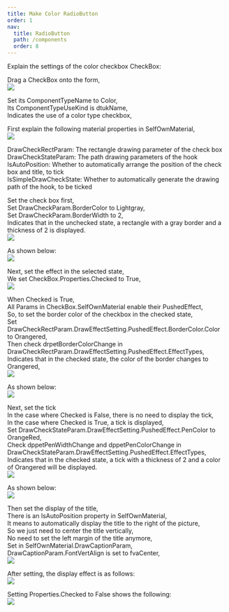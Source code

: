 ```yaml
---
title: Make Color RadioButton
order: 1
nav:
  title: RadioButton
  path: /components
  order: 8
---
```


Explain the settings of the color checkbox CheckBox:  
 
Drag a CheckBox onto the form,  
![](http://www.orangeui.cn/orangeuiblog/OrangeUI/7.2.OrangeUI%E6%8E%A7%E4%BB%B6%E4%BD%BF%E7%94%A8%E8%AF%B4%E6%98%8E(%E5%A4%8D%E9%80%89%E6%A1%86%E6%8E%A7%E4%BB%B6CheckBox)(%E7%A4%BA%E4%BE%8B2%20%E9%A2%9C%E8%89%B2%E5%A4%8D%E9%80%89%E6%A1%86).files/image001.png)


Set its ComponentTypeName to Color,  
Its ComponentTypeUseKind is dtukName,  
Indicates the use of a color type checkbox,  
 
First explain the following material properties in SelfOwnMaterial,  
![](http://www.orangeui.cn/orangeuiblog/OrangeUI/7.2.OrangeUI%E6%8E%A7%E4%BB%B6%E4%BD%BF%E7%94%A8%E8%AF%B4%E6%98%8E(%E5%A4%8D%E9%80%89%E6%A1%86%E6%8E%A7%E4%BB%B6CheckBox)(%E7%A4%BA%E4%BE%8B2%20%E9%A2%9C%E8%89%B2%E5%A4%8D%E9%80%89%E6%A1%86).files/image003.png)


DrawCheckRectParam: The rectangle drawing parameter of the check box  
DrawCheckStateParam: The path drawing parameters of the hook  
IsAutoPosition: Whether to automatically arrange the position of the check box and title, to tick  
IsSimpleDrawCheckState: Whether to automatically generate the drawing path of the hook, to be ticked  
 
Set the check box first,  
Set DrawCheckParam.BorderColor to Lightgray,  
Set DrawCheckParam.BorderWidth to 2,  
Indicates that in the unchecked state, a rectangle with a gray border and a thickness of 2 is displayed.  
![](http://www.orangeui.cn/orangeuiblog/OrangeUI/7.2.OrangeUI%E6%8E%A7%E4%BB%B6%E4%BD%BF%E7%94%A8%E8%AF%B4%E6%98%8E(%E5%A4%8D%E9%80%89%E6%A1%86%E6%8E%A7%E4%BB%B6CheckBox)(%E7%A4%BA%E4%BE%8B2%20%E9%A2%9C%E8%89%B2%E5%A4%8D%E9%80%89%E6%A1%86).files/image005.png)


As shown below:    
![](http://www.orangeui.cn/orangeuiblog/OrangeUI/7.2.OrangeUI%E6%8E%A7%E4%BB%B6%E4%BD%BF%E7%94%A8%E8%AF%B4%E6%98%8E(%E5%A4%8D%E9%80%89%E6%A1%86%E6%8E%A7%E4%BB%B6CheckBox)(%E7%A4%BA%E4%BE%8B2%20%E9%A2%9C%E8%89%B2%E5%A4%8D%E9%80%89%E6%A1%86).files/image007.png)


Next, set the effect in the selected state,  
We set CheckBox.Properties.Checked to True,  
![](http://www.orangeui.cn/orangeuiblog/OrangeUI/7.2.OrangeUI%E6%8E%A7%E4%BB%B6%E4%BD%BF%E7%94%A8%E8%AF%B4%E6%98%8E(%E5%A4%8D%E9%80%89%E6%A1%86%E6%8E%A7%E4%BB%B6CheckBox)(%E7%A4%BA%E4%BE%8B2%20%E9%A2%9C%E8%89%B2%E5%A4%8D%E9%80%89%E6%A1%86).files/image009.png)


When Checked is True,  
All Params in CheckBox.SelfOwnMaterial enable their PushedEffect,  
So, to set the border color of the checkbox in the checked state,  
Set DrawCheckRectParam.DrawEffectSetting.PushedEffect.BorderColor.Color to Orangered,  
Then check drpetBorderColorChange in DrawCheckRectParam.DrawEffectSetting.PushedEffect.EffectTypes,  
Indicates that in the checked state, the color of the border changes to Orangered,  
![](http://www.orangeui.cn/orangeuiblog/OrangeUI/7.2.OrangeUI%E6%8E%A7%E4%BB%B6%E4%BD%BF%E7%94%A8%E8%AF%B4%E6%98%8E(%E5%A4%8D%E9%80%89%E6%A1%86%E6%8E%A7%E4%BB%B6CheckBox)(%E7%A4%BA%E4%BE%8B2%20%E9%A2%9C%E8%89%B2%E5%A4%8D%E9%80%89%E6%A1%86).files/image011.png)


As shown below:    
![](http://www.orangeui.cn/orangeuiblog/OrangeUI/7.2.OrangeUI%E6%8E%A7%E4%BB%B6%E4%BD%BF%E7%94%A8%E8%AF%B4%E6%98%8E(%E5%A4%8D%E9%80%89%E6%A1%86%E6%8E%A7%E4%BB%B6CheckBox)(%E7%A4%BA%E4%BE%8B2%20%E9%A2%9C%E8%89%B2%E5%A4%8D%E9%80%89%E6%A1%86).files/image013.png)


Next, set the tick  
In the case where Checked is False, there is no need to display the tick,  
In the case where Checked is True, a tick is displayed,  
Set DrawCheckStateParam.DrawEffectSetting.PushedEffect.PenColor to OrangeRed,  
Check dppetPenWidthChange and dppetPenColorChange in DrawCheckStateParam.DrawEffectSetting.PushedEffect.EffectTypes,  
Indicates that in the checked state, a tick with a thickness of 2 and a color of Orangered will be displayed.  
![](http://www.orangeui.cn/orangeuiblog/OrangeUI/7.2.OrangeUI%E6%8E%A7%E4%BB%B6%E4%BD%BF%E7%94%A8%E8%AF%B4%E6%98%8E(%E5%A4%8D%E9%80%89%E6%A1%86%E6%8E%A7%E4%BB%B6CheckBox)(%E7%A4%BA%E4%BE%8B2%20%E9%A2%9C%E8%89%B2%E5%A4%8D%E9%80%89%E6%A1%86).files/image015.png)


As shown below:    
![](http://www.orangeui.cn/orangeuiblog/OrangeUI/7.2.OrangeUI%E6%8E%A7%E4%BB%B6%E4%BD%BF%E7%94%A8%E8%AF%B4%E6%98%8E(%E5%A4%8D%E9%80%89%E6%A1%86%E6%8E%A7%E4%BB%B6CheckBox)(%E7%A4%BA%E4%BE%8B2%20%E9%A2%9C%E8%89%B2%E5%A4%8D%E9%80%89%E6%A1%86).files/image017.png)


Then set the display of the title,  
There is an IsAutoPosition property in SelfOwnMaterial,  
It means to automatically display the title to the right of the picture,  
So we just need to center the title vertically,  
No need to set the left margin of the title anymore,  
Set in SelfOwnMaterial.DrawCaptionParam,  
DrawCaptionParam.FontVertAlign is set to fvaCenter,  
![](http://www.orangeui.cn/orangeuiblog/OrangeUI/7.2.OrangeUI%E6%8E%A7%E4%BB%B6%E4%BD%BF%E7%94%A8%E8%AF%B4%E6%98%8E(%E5%A4%8D%E9%80%89%E6%A1%86%E6%8E%A7%E4%BB%B6CheckBox)(%E7%A4%BA%E4%BE%8B2%20%E9%A2%9C%E8%89%B2%E5%A4%8D%E9%80%89%E6%A1%86).files/image019.png)


 
After setting, the display effect is as follows:  
![](http://www.orangeui.cn/orangeuiblog/OrangeUI/7.2.OrangeUI%E6%8E%A7%E4%BB%B6%E4%BD%BF%E7%94%A8%E8%AF%B4%E6%98%8E(%E5%A4%8D%E9%80%89%E6%A1%86%E6%8E%A7%E4%BB%B6CheckBox)(%E7%A4%BA%E4%BE%8B2%20%E9%A2%9C%E8%89%B2%E5%A4%8D%E9%80%89%E6%A1%86).files/image021.png)


Setting Properties.Checked to False shows the following:  
![](http://www.orangeui.cn/orangeuiblog/OrangeUI/7.2.OrangeUI%E6%8E%A7%E4%BB%B6%E4%BD%BF%E7%94%A8%E8%AF%B4%E6%98%8E(%E5%A4%8D%E9%80%89%E6%A1%86%E6%8E%A7%E4%BB%B6CheckBox)(%E7%A4%BA%E4%BE%8B2%20%E9%A2%9C%E8%89%B2%E5%A4%8D%E9%80%89%E6%A1%86).files/image023.png)



